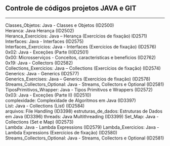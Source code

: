 ## Controle de códigos projetos JAVA e GIT  
---  
Classes_Objetos: Java - Classes e Objetos (ID2500)  
Heranca: Java Herança (ID2502)  
Heranca_Exercicios: Java – Herança (Exercícios de fixação) ID2571)   
Interfaces: Java - Interfaces (ID2575)  
Interfaces_Exercicios: Java - Interfaces (Exercícios de fixação) (ID2576) 
0x02: Java - Exceções (Parte I)(ID2501)  
0x00: Microsserviços - Conceitos, caracteristicas e beneficios (ID2762)  
0x19: Java - Collectors (ID2582)  
Collections_Exercicios: Java – Collections (Exercícios de fixação) (ID2574) 
Generics: Java - Generics (ID2577)  
Generics_Exercises: Java – Generics (Exercícios de fixação) (ID2578)  
Streams_Collectors_Optional: Java - Streams, Collectors e Optional (ID2581)  
TiposPrimitivos_Wrapper: Java - Tipos Primitivos e Wrappers (ID2572)  
0x03: Java - Exceções (Parte II) (ID2510)  
complexidade: Complexidade de Algoritmos em Java (ID3397)   
List: Java - Collections (List) (ID2584)  
arquivos: File Handling (ID3398)
estruturas_de_dados: Estruturas de Dados em Java (ID3396)
threads: Java Multithreading (ID3399)
Set_Map: Java - Collections (Set e Map) (ID2573)  
Lambda: Java - Lambda Expressions (ID2579)
Lambda_Exercicios: Java - Lambda Expressions (Exercícios de fixação) (ID2580)  
Streams_Collectors_Optional: Java - Streams, Collectors e Optional (ID2581)